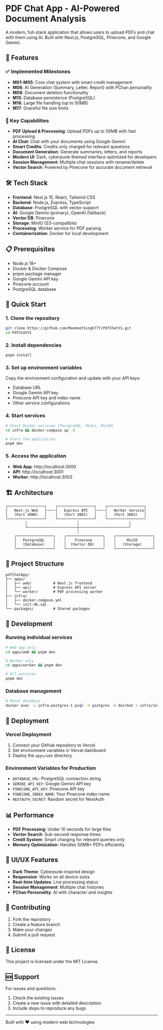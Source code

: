 # PDF Chat App - AI-Powered Document Analysis

A modern, full-stack application that allows users to upload PDFs and chat with them using AI. Built with Next.js, PostgreSQL, Pinecone, and Google Gemini.

## 🚀 Features

### ✅ Implemented Milestones

- **M01-M05**: Core chat system with smart credit management
- **M06**: AI Generation (Summary, Letter, Report) with PChan personality
- **M08**: Document deletion functionality
- **M15**: Database persistence (PostgreSQL)
- **M16**: Large file handling (up to 50MB)
- **M17**: Graceful file size limits

### 🎯 Key Capabilities

- **PDF Upload & Processing**: Upload PDFs up to 50MB with fast processing
- **AI Chat**: Chat with your documents using Google Gemini
- **Smart Credits**: Credits only charged for relevant questions
- **Document Generation**: Generate summaries, letters, and reports
- **Modern UI**: Dark, cyberpunk-themed interface optimized for developers
- **Session Management**: Multiple chat sessions with rename/delete
- **Vector Search**: Powered by Pinecone for accurate document retrieval

## 🛠️ Tech Stack

- **Frontend**: Next.js 15, React, Tailwind CSS
- **Backend**: Node.js, Express, TypeScript
- **Database**: PostgreSQL with vector support
- **AI**: Google Gemini (primary), OpenAI (fallback)
- **Vector DB**: Pinecone
- **Storage**: MinIO (S3-compatible)
- **Processing**: Worker service for PDF parsing
- **Containerization**: Docker for local development

## 📋 Prerequisites

- Node.js 18+
- Docker & Docker Compose
- pnpm package manager
- Google Gemini API key
- Pinecone account
- PostgreSQL database

## 🚀 Quick Start

### 1. Clone the repository
```bash
git clone https://github.com/ManmeetSingh777/PdfChatV1.git
cd PdfChatV1
```

### 2. Install dependencies
```bash
pnpm install
```

### 3. Set up environment variables
Copy the environment configuration and update with your API keys:
- Database URL
- Google Gemini API key
- Pinecone API key and index name
- Other service configurations

### 4. Start services
```bash
# Start Docker services (PostgreSQL, Redis, MinIO)
cd infra && docker-compose up -d

# Start the application
pnpm dev
```

### 5. Access the application
- **Web App**: http://localhost:3000
- **API**: http://localhost:3001
- **Worker**: http://localhost:3003

## 🏗️ Architecture

```
┌─────────────────┐    ┌─────────────────┐    ┌─────────────────┐
│   Next.js Web   │────│   Express API   │────│   Worker Service│
│   (Port 3000)   │    │   (Port 3001)   │    │   (Port 3003)   │
└─────────────────┘    └─────────────────┘    └─────────────────┘
         │                       │                       │
         └───────────────────────┼───────────────────────┘
                                 │
    ┌─────────────────┐    ┌─────────────────┐    ┌─────────────────┐
    │   PostgreSQL    │    │    Pinecone     │    │     MinIO       │
    │   (Database)    │    │  (Vector DB)    │    │   (Storage)     │
    └─────────────────┘    └─────────────────┘    └─────────────────┘
```

## 📁 Project Structure

```
pdfChatApp/
├── apps/
│   ├── web/          # Next.js frontend
│   ├── api/          # Express API server
│   └── worker/       # PDF processing worker
├── infra/
│   ├── docker-compose.yml
│   └── init-db.sql
└── packages/         # Shared packages
```

## 🔧 Development

### Running individual services
```bash
# Web app only
cd apps/web && pnpm dev

# Worker only  
cd apps/worker && pnpm dev

# All services
pnpm dev
```

### Database management
```bash
# Reset database
docker exec -i infra-postgres-1 psql -U postgres -d docchat < infra/init-db.sql
```

## 🚀 Deployment

### Vercel Deployment
1. Connect your GitHub repository to Vercel
2. Set environment variables in Vercel dashboard
3. Deploy the `apps/web` directory

### Environment Variables for Production
- `DATABASE_URL`: PostgreSQL connection string
- `GEMINI_API_KEY`: Google Gemini API key
- `PINECONE_API_KEY`: Pinecone API key
- `PINECONE_INDEX_NAME`: Your Pinecone index name
- `NEXTAUTH_SECRET`: Random secret for NextAuth

## 📊 Performance

- **PDF Processing**: Under 10 seconds for large files
- **Vector Search**: Sub-second response times
- **Credit System**: Smart charging for relevant queries only
- **Memory Optimization**: Handles 50MB+ PDFs efficiently

## 🎨 UI/UX Features

- **Dark Theme**: Cyberpunk-inspired design
- **Responsive**: Works on all device sizes  
- **Real-time Updates**: Live processing status
- **Session Management**: Multiple chat histories
- **PChan Personality**: AI with character and insights

## 🤝 Contributing

1. Fork the repository
2. Create a feature branch
3. Make your changes
4. Submit a pull request

## 📄 License

This project is licensed under the MIT License.

## 🆘 Support

For issues and questions:
1. Check the existing issues
2. Create a new issue with detailed description
3. Include steps to reproduce any bugs

---

Built with ❤️ using modern web technologies
